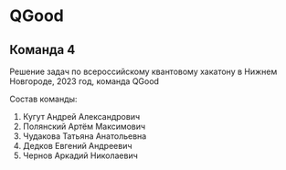 # QGood
## Команда 4

Решение задач по всероссийскому квантовому хакатону в Нижнем Новгороде, 2023 год, команда QGood

Состав команды:
1) Кугут Андрей Александрович
2) Полянский Артём Максимович
3) Чудакова Татьяна Анатольевна
4) Дедков Евгений Андреевич
5) Чернов Аркадий Николаевич
